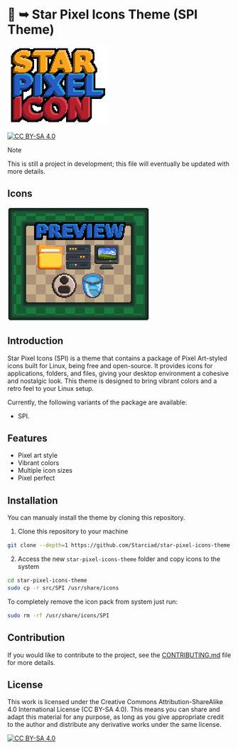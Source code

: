 # 🌟 ➥ Star Pixel Icons Theme (SPI Theme)

![title]

[![CC BY-SA 4.0][cc-by-sa-shield]][cc-by-sa]

> [!NOTE]  
> This is still a project in development; this file will eventually be updated with more details.

## Icons

![preview]

## Introduction

Star Pixel Icons (SPI) is a theme that contains a package of Pixel Art-styled icons built for Linux, being free and open-source. It provides icons for applications, folders, and files, giving your desktop environment a cohesive and nostalgic look. This theme is designed to bring vibrant colors and a retro feel to your Linux setup.

Currently, the following variants of the package are available:

- SPI.

## Features

- Pixel art style
- Vibrant colors
- Multiple icon sizes
- Pixel perfect

## Installation

You can manualy install the theme by cloning this repository.

1. Clone this repository to your machine

```sh
git clone --depth=1 https://github.com/Starciad/star-pixel-icons-theme.git
```

2. Access the new `star-pixel-icons-theme` folder and copy icons to the system
```sh
cd star-pixel-icons-theme
sudo cp -r src/SPI /usr/share/icons
```

To completely remove the icon pack from system just run:

```sh
sudo rm -rf /usr/share/icons/SPI
```


## Contribution

If you would like to contribute to the project, see the [CONTRIBUTING.md](./CONTRIBUTING.md) file for more details.

## License

This work is licensed under the Creative Commons Attribution-ShareAlike 4.0 International License (CC BY-SA 4.0). This means you can share and adapt this material for any purpose, as long as you give appropriate credit to the author and distribute any derivative works under the same license.

[![CC BY-SA 4.0][cc-by-sa-image]][cc-by-sa]

[title]: ./.github/title.webp
[preview]: ./.github/preview.webp
[cc-by-sa]: http://creativecommons.org/licenses/by-sa/4.0/
[cc-by-sa-image]: https://licensebuttons.net/l/by-sa/4.0/88x31.png
[cc-by-sa-shield]: https://img.shields.io/badge/License-CC%20BY--SA%204.0-lightgrey.svg
